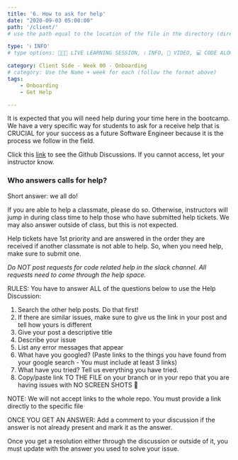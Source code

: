 ```yaml
---
title: '6. How to ask for help'
date: "2020-09-03 05:00:00"
path: '/client/'
# use the path equal to the location of the file in the directory (directory structure)

type: 'ℹ️ INFO'
# type options: 👩🏽‍🏫 LIVE LEARNING SESSION, ℹ️ INFO, 🎥 VIDEO, 💻 CODE ALONG, 🥼LAB, ↩️ REVIEW/NOTES, 👥 GROUP LEARNING, 👷🏼‍♂️ GROUP PROJECT, 🧠 ASSESSMENT, 📝 ASSIGNMENT

category: Client Side - Week 00 - Onboarding
# category: Use the Name + week for each (follow the format above)
tags: 
    - Onboarding
    - Get Help

---
```


It is expected that you will need help during your time here in the bootcamp. We have a very specific way for students to ask for a receive help that is CRUCIAL for your success as a future Software Engineer because it is the process we follow in the field.

Click this [link](https://github.com/orgs/nss-evening-web-development/discussions) to see the Github Discussions. If you cannot access, let your instructor know.

### Who answers calls for help?
Short answer: we all do!

If you are able to help a classmate, please do so. Otherwise, instructors will jump in during class time to help those who have submitted help tickets. We may also answer outside of class, but this is not expected.

Help tickets have 1st priority and are answered in the order they are received if another classmate is not able to help. So, when you need help, make sure to submit one.

_Do NOT post requests for code related help in the slack channel. All requests need to come through the help space._

RULES:
You have to answer ALL of the questions below to use the Help Discussion:
1. Search the other help posts. Do that first!
1. If there are similar issues, make sure to give us the link in your post and tell how yours is different
1. Give your post a descriptive title
1. Describe your issue
1. List any error messages that appear
1. What have you googled? (Paste links to the things you have found from your google search - You must include at least 3 links)
1. What have you tried? Tell us everything you have tried.
1. Copy/paste link TO THE FILE on your branch or in your repo that you are having issues with NO SCREEN SHOTS 🥰

NOTE: We will not accept links to the whole repo. You must provide a link directly to the specific file

ONCE YOU GET AN ANSWER: Add a comment to your discussion if the answer is not already present and mark it as the answer.

Once you get a resolution either through the discussion or outside of it, you must update with the answer you used to solve your issue.
